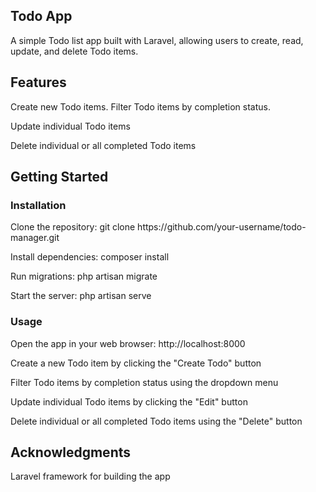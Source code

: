 ## Todo App

A simple Todo list app built with Laravel, allowing users to create, read, update, and delete Todo items.

## Features

Create new Todo items.
Filter Todo items by completion status.

<p>Update individual Todo items</p>
<p>Delete individual or all completed Todo items</p>

## Getting Started

### Installation

<p>Clone the repository: git clone https://github.com/your-username/todo-manager.git</p>
<p>Install dependencies: composer install</p>
<p>Run migrations: php artisan migrate</p>
<p>Start the server: php artisan serve</p>

### Usage

<p>Open the app in your web browser: http://localhost:8000</p>
<p>Create a new Todo item by clicking the "Create Todo" button</p>
<p>Filter Todo items by completion status using the dropdown menu</p>
<p>Update individual Todo items by clicking the "Edit" button</p>
<p>Delete individual or all completed Todo items using the "Delete" button</p>

## Acknowledgments

<p>Laravel framework for building the app</p>
